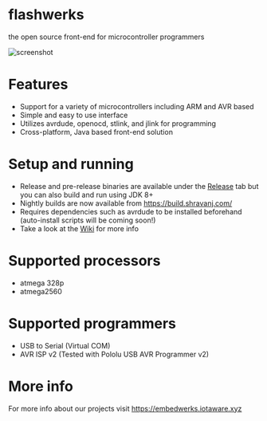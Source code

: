 # flashwerks
the open source front-end for microcontroller programmers

![screenshot](https://embedwerks.iotaware.xyz/images/flashwerks.png)

# Features
* Support for a variety of microcontrollers including ARM and AVR based
* Simple and easy to use interface
* Utilizes avrdude, openocd, stlink, and jlink for programming
* Cross-platform, Java based front-end solution

# Setup and running
* Release and pre-release binaries are available under the [Release](https://github.com/embedwerks/flashwerks/releases) tab but you can also build and run using JDK 8+
* Nightly builds are now available from https://build.shravanj.com/
* Requires dependencies such as avrdude to be installed beforehand (auto-install scripts will be coming soon!)
* Take a look at the [Wiki](https://github.com/embedwerks/flashwerks/wiki/Setup) for more info


# Supported processors
* atmega 328p
* atmega2560

# Supported programmers
* USB to Serial (Virtual COM)
* AVR ISP v2 (Tested with Pololu USB AVR Programmer v2)

# More info
For more info about our projects visit https://embedwerks.iotaware.xyz


